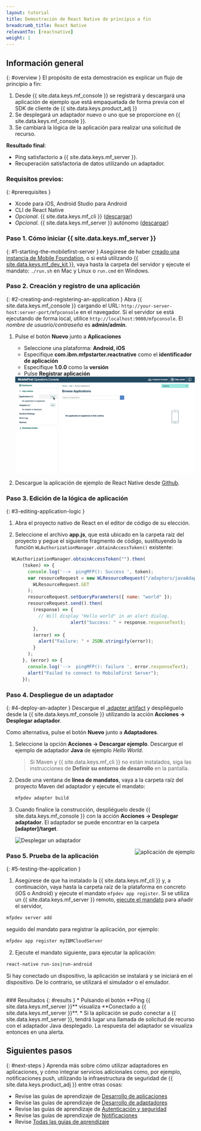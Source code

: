```yaml
---
layout: tutorial
title: Demostración de React Native de principio a fin
breadcrumb_title: React Native
relevantTo: [reactnative]
weight: 1
---
```

<!-- NLS_CHARSET=UTF-8 -->
## Información general
{: #overview }
El propósito de esta demostración es explicar un flujo de principio a fin:

1. Desde {{ site.data.keys.mf_console }} se registrará y descargará una aplicación de ejemplo que está empaquetada de forma previa con el SDK de cliente de {{ site.data.keys.product_adj }}
2. Se desplegará un adaptador nuevo o uno que se proporcione en {{ site.data.keys.mf_console }}.  
3. Se cambiará la lógica de la aplicación para realizar una solicitud de recurso.

**Resultado final**:

* Ping satisfactorio a {{ site.data.keys.mf_server }}.
* Recuperación satisfactoria de datos utilizando un adaptador.

### Requisitos previos:
{: #prerequisites }
* Xcode para iOS, Android Studio para Android
* CLI de React Native
* *Opcional*. {{ site.data.keys.mf_cli }} ([descargar]({{site.baseurl}}/downloads))
* *Opcional*. {{ site.data.keys.mf_server }} autónomo ([descargar]({{site.baseurl}}/downloads))

### Paso 1. Cómo iniciar {{ site.data.keys.mf_server }}
{: #1-starting-the-mobilefirst-server }
Asegúrese de haber [creado una instancia de Mobile Foundation](../../bluemix/using-mobile-foundation), o si está utilizando [{{ site.data.keys.mf_dev_kit }}](../../installation-configuration/development/mobilefirst), vaya hasta la carpeta del servidor y ejecute el mandato: `./run.sh` en Mac y Linux o `run.cmd` en Windows.

### Paso 2. Creación y registro de una aplicación
{: #2-creating-and-registering-an-application }
Abra {{ site.data.keys.mf_console }} cargando el URL: `http://your-server-host:server-port/mfpconsole` en el navegador. Si el servidor se está ejecutando de forma local, utilice `http://localhost:9080/mfpconsole`. El *nombre de usuario/contraseña* es **admin/admin**.

1. Pulse el botón **Nuevo** junto a **Aplicaciones**
    * Seleccione una plataforma: **Android, iOS**
    * Especifique **com.ibm.mfpstarter.reactnative** como el **identificador de aplicación**
    * Especifique **1.0.0** como la **versión**
    * Pulse **Registrar aplicación**

    <img class="gifplayer" alt="Registrar una aplicación" src="register-an-application-reactnative.png"/>

2. Descargue la aplicación de ejemplo de React Native desde [Github](https://github.ibm.com/MFPSamples/MFPStarterReactNative).

### Paso 3. Edición de la lógica de aplicación
{: #3-editing-application-logic }
1. Abra el proyecto nativo de React en el editor de código de su elección.

2. Seleccione el archivo **app.js**, que está ubicado en la carpeta raíz del proyecto y pegue el siguiente fragmento de código, sustituyendo la función `WLAuthorizationManager.obtainAccessToken()` existente:

```javascript
  WLAuthorizationManager.obtainAccessToken("").then(
      (token) => {
        console.log('-->  pingMFP(): Success ', token);
        var resourceRequest = new WLResourceRequest("/adapters/javaAdapter/resource/greet/",
          WLResourceRequest.GET
        );
        resourceRequest.setQueryParameters({ name: "world" });
        resourceRequest.send().then(
          (response) => {
            // Will display "Hello world" in an alert dialog.
                        alert("Success: " + response.responseText);
          },
          (error) => {
            alert("Failure: " + JSON.stringify(error));
          }
        );
      }, (error) => {
        console.log('-->  pingMFP(): failure ', error.responseText);
        alert("Failed to connect to MobileFirst Server");
      });
```

### Paso 4. Despliegue de un adaptador
{: #4-deploy-an-adapter }
Descargue el [.adapter artifact](../javaAdapter.adapter) y despliéguelo desde la {{ site.data.keys.mf_console }} utilizando la acción **Acciones → Desplegar adaptador**.

Como alternativa, pulse el botón **Nuevo** junto a **Adaptadores**.  

1. Seleccione la opción **Acciones → Descargar ejemplo**. Descargue el ejemplo de adaptador **Java** de ejemplo *Hello World*.

    > Si Maven y {{ site.data.keys.mf_cli }} no están instalados, siga las instrucciones de **Definir su entorno de desarrollo** en la pantalla.

2. Desde una ventana de **línea de mandatos**, vaya a la carpeta raíz del proyecto Maven del adaptador y ejecute el mandato:

    ```bash
   mfpdev adapter build
   ```

3. Cuando finalice la construcción, despliéguelo desde {{ site.data.keys.mf_console }} con la acción **Acciones → Desplegar adaptador**. El adaptador se puede encontrar en la carpeta **[adapter]/target**.

    <img class="gifplayer" alt="Desplegar un adaptador" src="create-an-adapter.png"/>   


<img src="reactnativeQuickStart.png" alt="aplicación de ejemplo" style="float:right"/>

### Paso 5. Prueba de la aplicación
{: #5-testing-the-application }
1.  Asegúrese de que ha instalado la {{ site.data.keys.mf_cli }} y, a continuación, vaya hasta la carpeta raíz de la plataforma en concreto (iOS o Android) y ejecute el mandato `mfpdev app register`. Si se utiliza un {{ site.data.keys.mf_server }} remoto, [ejecute el mandato](../../application-development/using-mobilefirst-cli-to-manage-mobilefirst-artifacts/#add-a-new-server-instance) para añadir el servidor,
```bash
mfpdev server add
```
seguido del mandato para registrar la aplicación, por ejemplo:
```bash
mfpdev app register myIBMCloudServer
```
2. Ejecute el mandato siguiente, para ejecutar la aplicación:
```bash
react-native run-ios|run-android
```

Si hay conectado un dispositivo, la aplicación se instalará y se iniciará en el dispositivo. De lo contrario, se utilizará el simulador o el emulador.

<br clear="all"/>
### Resultados
{: #results }
* Pulsando el botón **Ping {{ site.data.keys.mf_server }}** visualiza **Conectado a {{ site.data.keys.mf_server }}**.
* Si la aplicación se pudo conectar a {{ site.data.keys.mf_server }}, tendrá lugar una llamada de solicitud de recurso con el adaptador Java desplegado. La respuesta del adaptador se visualiza entonces en una alerta.

## Siguientes pasos
{: #next-steps }
Aprenda más sobre cómo utilizar adaptadores en aplicaciones, y cómo integrar servicios adicionales como, por ejemplo, notificaciones push, utilizando la infraestructura de seguridad de {{ site.data.keys.product_adj }} entre otras cosas:

- Revise las guías de aprendizaje de [Desarrollo de aplicaciones](../../application-development/)
- Revise las guías de aprendizaje de [Desarrollo de adaptadores](../../adapters/)
- Revise las guías de aprendizaje de [Autenticación y seguridad](../../authentication-and-security/)
- Revise las guías de aprendizaje de [Notificaciones](../../notifications/)
- Revise [Todas las guías de aprendizaje](../../all-tutorials)
